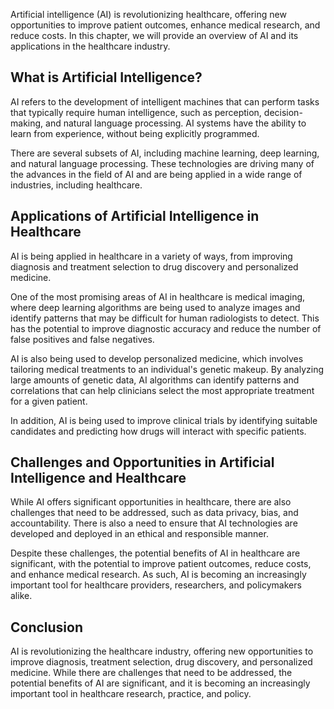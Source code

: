 
Artificial intelligence (AI) is revolutionizing healthcare, offering new opportunities to improve patient outcomes, enhance medical research, and reduce costs. In this chapter, we will provide an overview of AI and its applications in the healthcare industry.

What is Artificial Intelligence?
--------------------------------

AI refers to the development of intelligent machines that can perform tasks that typically require human intelligence, such as perception, decision-making, and natural language processing. AI systems have the ability to learn from experience, without being explicitly programmed.

There are several subsets of AI, including machine learning, deep learning, and natural language processing. These technologies are driving many of the advances in the field of AI and are being applied in a wide range of industries, including healthcare.

Applications of Artificial Intelligence in Healthcare
-----------------------------------------------------

AI is being applied in healthcare in a variety of ways, from improving diagnosis and treatment selection to drug discovery and personalized medicine.

One of the most promising areas of AI in healthcare is medical imaging, where deep learning algorithms are being used to analyze images and identify patterns that may be difficult for human radiologists to detect. This has the potential to improve diagnostic accuracy and reduce the number of false positives and false negatives.

AI is also being used to develop personalized medicine, which involves tailoring medical treatments to an individual's genetic makeup. By analyzing large amounts of genetic data, AI algorithms can identify patterns and correlations that can help clinicians select the most appropriate treatment for a given patient.

In addition, AI is being used to improve clinical trials by identifying suitable candidates and predicting how drugs will interact with specific patients.

Challenges and Opportunities in Artificial Intelligence and Healthcare
----------------------------------------------------------------------

While AI offers significant opportunities in healthcare, there are also challenges that need to be addressed, such as data privacy, bias, and accountability. There is also a need to ensure that AI technologies are developed and deployed in an ethical and responsible manner.

Despite these challenges, the potential benefits of AI in healthcare are significant, with the potential to improve patient outcomes, reduce costs, and enhance medical research. As such, AI is becoming an increasingly important tool for healthcare providers, researchers, and policymakers alike.

Conclusion
----------

AI is revolutionizing the healthcare industry, offering new opportunities to improve diagnosis, treatment selection, drug discovery, and personalized medicine. While there are challenges that need to be addressed, the potential benefits of AI are significant, and it is becoming an increasingly important tool in healthcare research, practice, and policy.
